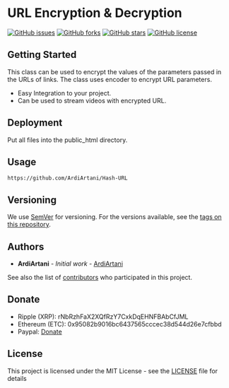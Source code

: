 # URL Encryption & Decryption
[![GitHub issues](https://img.shields.io/github/issues/ArdiArtani/URL-Encryption-Decryption)](https://github.com/ArdiArtani/URL-Encryption-Decryption/issues)
[![GitHub forks](https://img.shields.io/github/forks/ArdiArtani/URL-Encryption-Decryption)](https://github.com/ArdiArtani/URL-Encryption-Decryption/network)
[![GitHub stars](https://img.shields.io/github/stars/ArdiArtani/URL-Encryption-Decryption)](https://github.com/ArdiArtani/URL-Encryption-Decryption/stargazers)
[![GitHub license](https://img.shields.io/github/license/ArdiArtani/URL-Encryption-Decryption)](https://github.com/ArdiArtani/URL-Encryption-Decryption/blob/master/LICENSE)

## Getting Started
This class can be used to encrypt the values of the parameters passed in the URLs of links. The class uses encoder to encrypt URL parameters.

- Easy Integration to your project.
- Can be used to stream videos with encrypted URL.

## Deployment
Put all files into the public_html directory.

## Usage
`https://github.com/ArdiArtani/Hash-URL`

## Versioning
We use [SemVer](https://semver.org/) for versioning. For the versions available, see the [tags on this repository](https://github.com/ArdiArtani/URL-Encryption-Decryption/tags).

## Authors
* **ArdiArtani** - *Initial work* - [ArdiArtani](https://github.com/ArdiArtani)

See also the list of [contributors](https://github.com/ArdiArtani/URL-Encryption-Decryption/contributors) who participated in this project.

## Donate
* Ripple (XRP): rNbRzhFaX2XQfRzY7CxkDqEHNFBAbCfJML
* Ethereum (ETC): 0x95082b9016bc6437565cccec38d544d26e7cfbbd
* Paypal: [Donate](https://www.paypal.me/ArdiArtani)

## License
This project is licensed under the MIT License - see the [LICENSE](LICENSE) file for details
